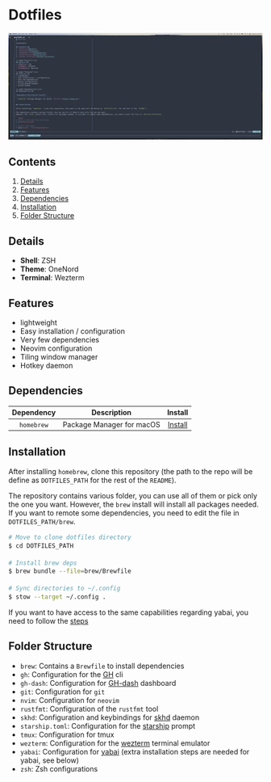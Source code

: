 # Dotfiles

<center>

![screenshot](./screenshot.png)

</center>

## Contents ##
1. [Details](#details)
2. [Features](#features)
3. [Dependencies](#dependencies)
4. [Installation](#installation)
5. [Folder Structure](#folder-structure)

<a name="details"></a>
## Details ##
+ **Shell**: ZSH
+ **Theme**: OneNord
+ **Terminal**: Wezterm

<a name="features"></a>
## Features ##
+ lightweight
+ Easy installation / configuration
+ Very few dependencies
+ Neovim configuration
+ Tiling window manager
+ Hotkey daemon

<a name="dependencies"></a>
## Dependencies ##

|Dependency|Description|Install|
|:----------:|:-------------:|:---:|
|`homebrew`|Package Manager for macOS| [Install](https://brew.sh/)


## Installation

After installing `homebrew`, clone this repository (the path to the repo will be define as `DOTFILES_PATH` for the rest of the `README`).

The repository contains various folder, you can use all of them or pick only the one you want.
However, the `brew` install will install all packages needed. If you want to remote some dependencies, you need to edit the file in `DOTFILES_PATH/brew`.

```bash
# Move to clone dotfiles directory
$ cd DOTFILES_PATH

# Install brew deps
$ brew bundle --file=brew/Brewfile

# Sync directories to ~/.config
$ stow --target ~/.config .
```

If you want to have access to the same capabilities regarding yabai, you need to follow the [steps](https://github.com/koekeishiya/yabai/wiki/Disabling-System-Integrity-Protection)

## Folder Structure


- `brew`: Contains a `Brewfile` to install dependencies
- `gh`: Configuration for the [GH](https://cli.github.com/) cli
- `gh-dash`: Configuration for [GH-dash](https://github.com/dlvhdr/gh-dash) dashboard
- `git`: Configuration for `git`
- `nvim`: Configuration for `neovim`
- `rustfmt`: Configuration of the `rustfmt` tool
- `skhd`: Configuration and keybindings for [skhd](https://github.com/koekeishiya/skhd) daemon
- `starship.toml`: Configuration for the [starship](https://starship.rs/) prompt
- `tmux`: Configuration for tmux
- `wezterm`: Configuration for the [wezterm](https://wezfurlong.org/wezterm/) terminal emulator
- `yabai`: Configuration for [yabai](https://github.com/koekeishiya/yabai) (extra installation steps are needed for yabai, see below)
- `zsh`: Zsh configurations

